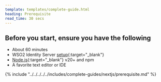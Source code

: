 ```yaml
---
template: templates/complete-guide.html
heading: Prerequisite
read_time: 30 secs
---
```


## Before you start, ensure you have the following

* About 60 minutes
* WSO2 Identity Server [setup](https://is.docs.wso2.com/en/latest/get-started/quick-set-up/){:target="_blank"}
* [Node.js](https://nodejs.org/en/download/package-manager){:target="_blank"} v20+ and npm
* A favorite text editor or IDE

{% include "../../../../../includes/complete-guides/nextjs/prerequisite.md" %}
